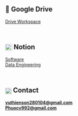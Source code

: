 ## 📁 Google Drive  
[Drive Workspace](https://drive.google.com/drive/folders/1ZSHBHmKkVNnZvS7oaRVl3rLhtVEHDhwW?usp=sharing)

<br>

## <img src="https://upload.wikimedia.org/wikipedia/commons/e/e9/Notion-logo.svg" width="22" style="vertical-align: middle;"/> Notion  
[Software](https://www.notion.so/Ph-n-m-m-26cef21fd4bc803d9180ce44659ce3de)  
[Data Engineering](https://www.notion.so/Data-Warehouse-Project-267ef21fd4bc80ff848cf5f4ba585a28)

<br>

## <img src="https://upload.wikimedia.org/wikipedia/commons/4/4e/Gmail_Icon.png" width="20" style="vertical-align: middle;"/> Contact 
**vuthienson280104@gmail.com**
 <br>
**Phuocv992@gmail.com**
